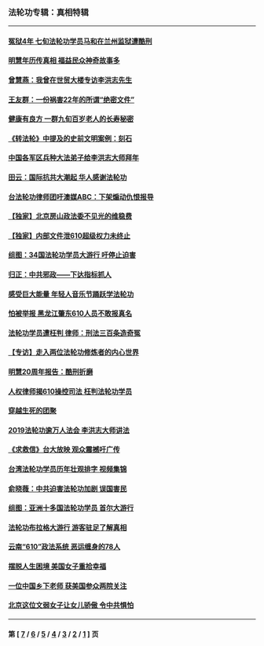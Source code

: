 ### 法轮功专辑：真相特辑
---
#### [冤狱4年 七旬法轮功学员马和在兰州监狱遭酷刑](../../pages/nf4389/n13304688.md?10250430) 
#### [明慧年历传真相 福益民众神奇故事多](../../pages/nf4389/n13294545.md?10250430) 
#### [曾慧燕：我曾在世贸大楼专访李洪志先生](../../pages/nf4389/n12898729.md?10250430) 
#### [王友群：一份祸害22年的所谓“绝密文件”](../../pages/nf4389/n12871750.md?10250430) 
#### [健康有良方 一群九旬百岁老人的长寿秘密](../../pages/nf4389/n12847475.md?10250430) 
#### [《转法轮》中提及的史前文明案例：刻石](../../pages/nf4389/n12758577.md?10250430) 
#### [中国各军区兵种大法弟子给李洪志大师拜年](../../pages/nf4389/n12750047.md?10250430) 
#### [田云：国际抗共大潮起 华人感谢法轮功](../../pages/nf4389/n12357708.md?10250430) 
#### [台法轮功律师团吁澳媒ABC：下架煽动仇恨报导](../../pages/nf4389/n12279917.md?10250430) 
#### [【独家】北京房山政法委不见光的维稳费](../../pages/nf4389/n12031979.md?10250430) 
#### [【独家】内部文件泄610超级权力未终止](../../pages/nf4389/n12023895.md?10250430) 
#### [组图：34国法轮功学员大游行 吁停止迫害](../../pages/nf4389/n11492658.md?10250430) 
#### [归正：中共邪政——下达指标抓人](../../pages/nf4389/n11474770.md?10250430) 
#### [感受巨大能量 年轻人音乐节踊跃学法轮功](../../pages/nf4389/n11441981.md?10250430) 
#### [怕被举报 黑龙江肇东610人员不敢报真名](../../pages/nf4389/n11436499.md?10250430) 
#### [法轮功学员遭枉判 律师：刑法三百条造奇冤](../../pages/nf4389/n11433943.md?10250430) 
#### [【专访】走入两位法轮功修炼者的内心世界](../../pages/nf4389/n11415623.md?10250430) 
#### [明慧20周年报告：酷刑折磨](../../pages/nf4389/n11387954.md?10250430) 
#### [人权律师揭610操控司法 枉判法轮功学员](../../pages/nf4389/n11313370.md?10250430) 
#### [穿越生死的团聚](../../pages/nf4389/n11258922.md?10250430) 
#### [2019法轮功逾万人法会 李洪志大师讲法](../../pages/nf4389/n11265303.md?10250430) 
#### [《求救信》台大放映 观众震撼吁广传](../../pages/nf4389/n10922251.md?10250430) 
#### [台湾法轮功学员历年壮观排字 视频集锦](../../pages/nf4389/n10878789.md?10250430) 
#### [俞晓薇：中共迫害法轮功加剧 误国害民](../../pages/nf4389/n10859260.md?10250430) 
#### [组图：亚洲十多国法轮功学员 首尔大游行](../../pages/nf4389/n10781149.md?10250430) 
#### [法轮功布拉格大游行 游客驻足了解真相](../../pages/nf4389/n10749360.md?10250430) 
#### [云南“610”政法系统 恶运缠身的78人](../../pages/nf4389/n10747534.md?10250430) 
#### [摆脱人生困境 美国女子重拾幸福](../../pages/nf4389/n10688678.md?10250430) 
#### [一位中国乡下老师 获美国参众两院关注](../../pages/nf4389/n10683927.md?10250430) 
#### [北京这位文弱女子让女儿骄傲 令中共惧怕](../../pages/nf4389/n10668341.md?10250430) 

---
#### 第 [ [7](./7.md?10250430) / [6](./6.md?10250430) / [5](./5.md?10250430) / [4](./4.md?10250430) / [3](./3.md?10250430) / [2](./2.md?10250430) / [1](./1.md?10250430) ] 页
